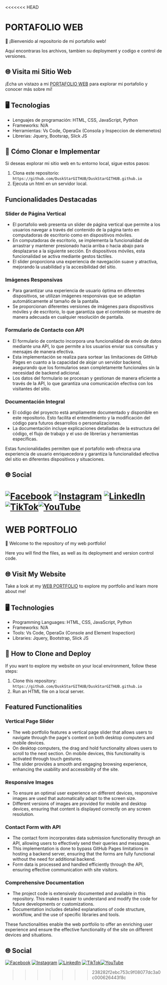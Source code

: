 <<<<<<< HEAD
# **PORTAFOLIO WEB**

👋 ¡Bienvenido al repositorio de mi portafolio web!

Aquí encontraras los archivos, tambien su deployment y codigo e control de versiones.

## 🌐 Visita mi Sitio Web

¡Echa un vistazo a mi [PORTAFOLIO WEB](https://duskstargithub.github.io/) para explorar mi portafolio y conocer más sobre mí!


## 🖥️ Tecnologias

- Lenguajes de programación: HTML, CSS, JavaScript, Python
- Frameworks: N/A
- Herramientas: Vs Code, OperaGx (Consola y Inspeccion de elemenetos)
- Librerias: Jquery, Bootsrap, Slick JS

## 🚀 Cómo Clonar e Implementar

Si deseas explorar mi sitio web en tu entorno local, sigue estos pasos:

1. Clona este repositorio: `https://github.com/DuskStarGITHUB/DuskStarGITHUB.github.io`
2. Ejecuta un html en un servidor local.

## Funcionalidades Destacadas

### Slider de Página Vertical
- El portafolio web presenta un slider de página vertical que permite a los usuarios navegar a través del contenido de la página tanto en computadoras de escritorio como en dispositivos móviles.
- En computadoras de escritorio, se implementa la funcionalidad de arrastrar y mantener presionado hacia arriba o hacia abajo para desplazarse a la siguiente sección. En dispositivos móviles, esta funcionalidad se activa mediante gestos táctiles.
- El slider proporciona una experiencia de navegación suave y atractiva, mejorando la usabilidad y la accesibilidad del sitio.

### Imágenes Responsivas
- Para garantizar una experiencia de usuario óptima en diferentes dispositivos, se utilizan imágenes responsivas que se adaptan automáticamente al tamaño de la pantalla.
- Se proporcionan diferentes versiones de imágenes para dispositivos móviles y de escritorio, lo que garantiza que el contenido se muestre de manera adecuada en cualquier resolución de pantalla.

### Formulario de Contacto con API
- El formulario de contacto incorpora una funcionalidad de envío de datos mediante una API, lo que permite a los usuarios enviar sus consultas y mensajes de manera efectiva.
- Esta implementación se realiza para sortear las limitaciones de GitHub Pages en cuanto a la capacidad de alojar un servidor backend, asegurando que los formularios sean completamente funcionales sin la necesidad de backend adicional.
- Los datos del formulario se procesan y gestionan de manera eficiente a través de la API, lo que garantiza una comunicación efectiva con los visitantes del sitio.

### Documentación Integral
- El código del proyecto está ampliamente documentado y disponible en este repositorio. Esto facilita el entendimiento y la modificación del código para futuros desarrollos o personalizaciones.
- La documentación incluye explicaciones detalladas de la estructura del código, el flujo de trabajo y el uso de librerías y herramientas específicas.

Estas funcionalidades permiten que el portafolio web ofrezca una experiencia de usuario enriquecedora y garantiza la funcionalidad efectiva del sitio en diferentes dispositivos y situaciones.

## 🌐 Social

[![Facebook](https://img.shields.io/badge/Facebook-%231877F2.svg?logo=Facebook&logoColor=white)](https://www.facebook.com/duskstarspr) [![Instagram](https://img.shields.io/badge/Instagram-%23E4405F.svg?logo=Instagram&logoColor=white)](https://instagram.com/lduskstarl) [![LinkedIn](https://img.shields.io/badge/LinkedIn-%230077B5.svg?logo=linkedin&logoColor=white)](https://linkedin.com/in/speencer-lk) [![TikTok](https://img.shields.io/badge/TikTok-%23000000.svg?logo=TikTok&logoColor=white)](https://tiktok.com/@iduskstari)[![YouTube](https://img.shields.io/badge/YouTube-%23FF0000.svg?logo=YouTube&logoColor=white)](https://youtube.com/@@duskstar2759)
=======
# **WEB PORTFOLIO**

👋 Welcome to the repository of my web portfolio!

Here you will find the files, as well as its deployment and version control code.

## 🌐 Visit My Website

Take a look at my [WEB PORTFOLIO](https://duskstargithub.github.io/) to explore my portfolio and learn more about me!

## 🖥️ Technologies

- Programming Languages: HTML, CSS, JavaScript, Python
- Frameworks: N/A
- Tools: Vs Code, OperaGx (Console and Element Inspection)
- Libraries: Jquery, Bootstrap, Slick JS

## 🚀 How to Clone and Deploy

If you want to explore my website on your local environment, follow these steps:

1. Clone this repository: `https://github.com/DuskStarGITHUB/DuskStarGITHUB.github.io`
2. Run an HTML file on a local server.

## Featured Functionalities

### Vertical Page Slider
- The web portfolio features a vertical page slider that allows users to navigate through the page's content on both desktop computers and mobile devices.
- On desktop computers, the drag and hold functionality allows users to scroll to the next section. On mobile devices, this functionality is activated through touch gestures.
- The slider provides a smooth and engaging browsing experience, enhancing the usability and accessibility of the site.

### Responsive Images
- To ensure an optimal user experience on different devices, responsive images are used that automatically adapt to the screen size.
- Different versions of images are provided for mobile and desktop devices, ensuring that content is displayed correctly on any screen resolution.

### Contact Form with API
- The contact form incorporates data submission functionality through an API, allowing users to effectively send their queries and messages.
- This implementation is done to bypass GitHub Pages limitations in hosting a backend server, ensuring that the forms are fully functional without the need for additional backend.
- Form data is processed and handled efficiently through the API, ensuring effective communication with site visitors.

### Comprehensive Documentation
- The project code is extensively documented and available in this repository. This makes it easier to understand and modify the code for future developments or customizations.
- Documentation includes detailed explanations of code structure, workflow, and the use of specific libraries and tools.

These functionalities enable the web portfolio to offer an enriching user experience and ensure the effective functionality of the site on different devices and situations.


## 🌐 Social

[![Facebook](https://img.shields.io/badge/Facebook-%231877F2.svg?logo=Facebook&logoColor=white)](https://www.facebook.com/duskstarspr) [![Instagram](https://img.shields.io/badge/Instagram-%23E4405F.svg?logo=Instagram&logoColor=white)](https://instagram.com/lduskstarl) [![LinkedIn](https://img.shields.io/badge/LinkedIn-%230077B5.svg?logo=linkedin&logoColor=white)](https://linkedin.com/in/speencer-lk) [![TikTok](https://img.shields.io/badge/TikTok-%23000000.svg?logo=TikTok&logoColor=white)](https://tiktok.com/@iduskstari)[![YouTube](https://img.shields.io/badge/YouTube-%23FF0000.svg?logo=YouTube&logoColor=white)](https://youtube.com/@@duskstar2759)
>>>>>>> 238282f2ebc753c9f08077dc3a0c000626443f8c
